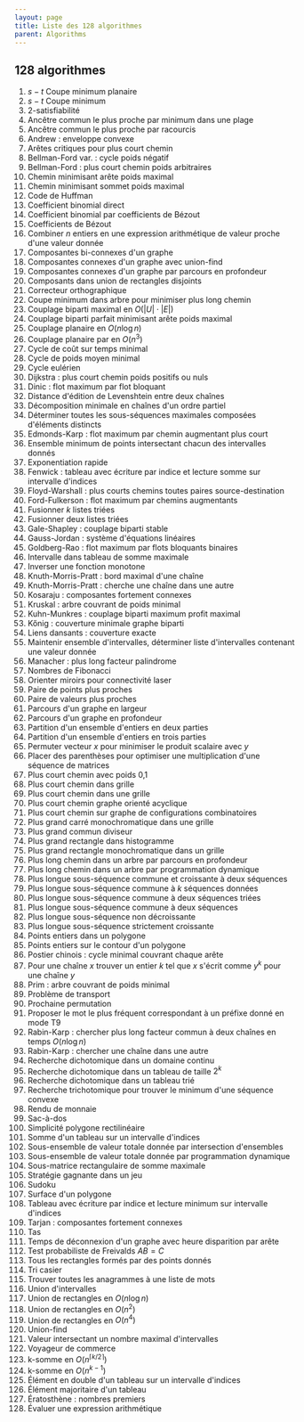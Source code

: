 ```yaml
---
layout: page
title: Liste des 128 algorithmes
parent: Algorithms
---
```


## 128 algorithmes

1. $s-t$ Coupe minimum planaire
1. $s-t$ Coupe minimum
1. 2-satisfiabilité
1. Ancêtre commun le plus proche par minimum dans une plage
1. Ancêtre commun le plus proche par racourcis
1. Andrew : enveloppe convexe
1. Arêtes critiques pour plus court chemin
1. Bellman-Ford var. : cycle poids négatif
1. Bellman-Ford : plus court chemin poids arbitraires
1. Chemin minimisant arête poids maximal
1. Chemin minimisant sommet poids maximal
1. Code de Huffman
1. Coefficient binomial direct
1. Coefficient binomial par coefficients de Bézout
1. Coefficients de Bézout
1. Combiner $n$ entiers en une expression arithmétique de valeur proche d'une valeur donnée
1. Composantes bi-connexes d'un graphe
1. Composantes connexes d'un graphe avec union-find
1. Composantes connexes d'un graphe par parcours en profondeur
1. Composants dans union de rectangles disjoints
1. Correcteur orthographique
1. Coupe minimum dans arbre pour minimiser plus long chemin
1. Couplage biparti maximal en $O(|U|\cdot|E|)$
1. Couplage biparti parfait minimisant arête poids maximal
1. Couplage planaire en $O(n\log n)$
1. Couplage planaire par en $O(n^3)$
1. Cycle de coût sur temps minimal
1. Cycle de poids moyen minimal
1. Cycle eulérien
1. Dijkstra : plus court chemin poids positifs ou nuls
1. Dinic : flot maximum par flot bloquant
1. Distance d'édition de Levenshtein entre deux chaînes
1. Décomposition minimale en chaînes d'un ordre partiel
1. Déterminer toutes les sous-séquences maximales composées d'éléments distincts
1. Edmonds-Karp : flot maximum par chemin augmentant plus court
1. Ensemble minimum de points intersectant chacun des intervalles donnés
1. Exponentiation rapide
1. Fenwick : tableau avec écriture par indice et lecture somme sur intervalle d'indices
1. Floyd-Warshall : plus courts chemins toutes paires source-destination
1. Ford-Fulkerson : flot maximum par chemins augmentants
1. Fusionner $k$ listes triées
1. Fusionner deux listes triées
1. Gale-Shapley : couplage biparti stable
1. Gauss-Jordan : système d'équations linéaires
1. Goldberg-Rao : flot maximum par flots bloquants binaires
1. Intervalle dans tableau de somme maximale
1. Inverser une fonction monotone
1. Knuth-Morris-Pratt : bord maximal d'une chaîne
1. Knuth-Morris-Pratt : cherche une chaîne dans une autre
1. Kosaraju : composantes fortement connexes
1. Kruskal : arbre couvrant de poids minimal
1. Kuhn-Munkres : couplage biparti maximum profit maximal
1. Kőnig : couverture minimale graphe biparti
1. Liens dansants : couverture exacte
1. Maintenir ensemble d'intervalles, déterminer liste d'intervalles contenant une valeur donnée
1. Manacher : plus long facteur palindrome
1. Nombres de Fibonacci
1. Orienter miroirs pour connectivité laser
1. Paire de points plus proches
1. Paire de valeurs plus proches
1. Parcours d'un graphe en largeur
1. Parcours d'un graphe en profondeur
1. Partition d'un ensemble d'entiers en deux parties
1. Partition d'un ensemble d'entiers en trois parties
1. Permuter vecteur $x$ pour minimiser le produit scalaire avec $y$
1. Placer des parenthèses pour optimiser une multiplication d'une séquence de matrices
1. Plus court chemin avec poids 0,1
1. Plus court chemin dans grille
1. Plus court chemin dans une grille
1. Plus court chemin graphe orienté acyclique
1. Plus court chemin sur graphe de configurations combinatoires
1. Plus grand carré monochromatique dans une grille
1. Plus grand commun diviseur
1. Plus grand rectangle dans histogramme
1. Plus grand rectangle monochromatique dans un grille
1. Plus long chemin dans un arbre par parcours en profondeur
1. Plus long chemin dans un arbre par programmation dynamique
1. Plus longue sous-séquence commune et croissante à deux séquences
1. Plus longue sous-séquence commune à $k$ séquences données
1. Plus longue sous-séquence commune à deux séquences triées
1. Plus longue sous-séquence commune à deux séquences
1. Plus longue sous-séquence non décroissante
1. Plus longue sous-séquence strictement croissante
1. Points entiers dans un polygone
1. Points entiers sur le contour d'un polygone
1. Postier chinois : cycle minimal couvrant chaque arête
1. Pour une chaîne $x$ trouver un entier $k$ tel que $x$ s'écrit comme $y^k$ pour une chaîne $y$
1. Prim : arbre couvrant de poids minimal
1. Problème de transport
1. Prochaine permutation
1. Proposer le mot le plus fréquent correspondant à un préfixe donné en mode T9
1. Rabin-Karp : chercher plus long facteur commun à deux chaînes en temps $O(n\log n)$
1. Rabin-Karp : chercher une chaîne dans une autre
1. Recherche dichotomique dans un domaine continu
1. Recherche dichotomique dans un tableau de taille $2^k$
1. Recherche dichotomique dans un tableau trié
1. Recherche trichotomique pour trouver le minimum d'une séquence convexe
1. Rendu de monnaie
1. Sac-à-dos
1. Simplicité polygone rectilinéaire
1. Somme d'un tableau sur un intervalle d'indices
1. Sous-ensemble de valeur totale donnée par intersection d'ensembles
1. Sous-ensemble de valeur totale donnée par programmation dynamique
1. Sous-matrice rectangulaire de somme maximale
1. Stratégie gagnante dans un jeu
1. Sudoku
1. Surface d'un polygone
1. Tableau avec écriture par indice et lecture minimum sur intervalle d'indices
1. Tarjan : composantes fortement connexes
1. Tas
1. Temps de déconnexion d'un graphe avec heure disparition par arête
1. Test probabiliste de Freivalds $AB=C$
1. Tous les rectangles formés par des points donnés
1. Tri casier
1. Trouver toutes les anagrammes à une liste de mots
1. Union d'intervalles
1. Union de rectangles en $O(n\log n)$
1. Union de rectangles en $O(n^2)$
1. Union de rectangles en $O(n^4)$
1. Union-find
1. Valeur intersectant un nombre maximal d'intervalles
1. Voyageur de commerce
1. k-somme en $O(n^{\lceil k/2 \rceil})$
1. k-somme en $O(n^{k-1})$
1. Élément en double d'un tableau sur un intervalle d'indices
1. Élément majoritaire d'un tableau
1. Ératosthène : nombres premiers
1. Évaluer une expression arithmétique 

